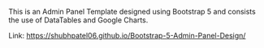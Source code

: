 This is an Admin Panel Template designed using Bootstrap 5 and consists the use of DataTables and Google Charts.

Link: https://shubhpatel06.github.io/Bootstrap-5-Admin-Panel-Design/
